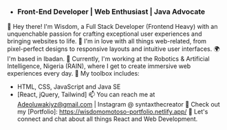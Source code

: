 - ### Front-End Developer | Web Enthusiast | Java Advocate
👋 Hey there! I'm Wisdom, a Full Stack Developer (Frontend Heavy) with an unquenchable passion for crafting exceptional user experiences and bringing websites to life.
🌟 I'm in love with all things web-related, from pixel-perfect designs to responsive layouts and intuitive user interfaces.
🌍 I'm based in Ibadan.
💼 Currently, I'm working at the Robotics & Artificial Intelligence, Nigeria (RAIN), where I get to create immersive web experiences every day.
🚀 My toolbox includes:
- HTML, CSS, JavaScript and Java SE
- [React, jQuery, Tailwind]
📫 You can reach me at Adeoluwakiyz@gmail.com | Instagram @ syntaxthecreator
📝 Check out my [Portfolio]: https://wisdomomotoso-portfolio.netlify.app/
👥 Let's connect and chat about all things React and Web Development.


<!---
Wizomotoso/Wizomotoso is a ✨ special ✨ repository because its `README.md` (this file) appears on your GitHub profile.
You can click the Preview link to take a look at your changes.
--->
